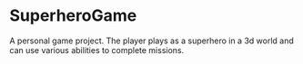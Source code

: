 # SuperheroGame
A personal game project. The player plays as a superhero in a 3d world and can use various abilities to complete missions.
